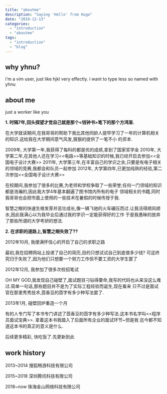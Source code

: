 ```yaml
---
title: "aboutme"
description: "Saying 'Hello' from Hugo"
date: "2019-12-13"
categories:
  - "introduction"
  - "aboutme"
tags:
  - "introduction"
  - "blog"
---
```


why yhnu?
---------

i'm a vim user, just like hjkl very effectly. i want to type less so named with yhnu

about me
---------

just a worker like you

**1. 时隔7年,回头探望才觉自己就是那个<钱钟书>笔下的那个方鸿渐.**

在大学就读期间,在我哥哥的帮助下我比其他同龄人提早学习了一年的计算机相关的知识.这给我在大学期间意气风发,狠狠的提供了一笔不小
的资本.

2009年, 大学第一年,我获得了每科的都是优的成绩,拿到了国家奖学金
2010年, 大学第二年,在其他人还在学习<<电路>>等基础知识的时候,我已经开启去参加<<全国电子设计大赛>>
2011年, 大学第三年,在丰富自己的学识之余,只要是有电子相关的领域的竞赛,我都会和队员一起参加
2012年, 大学第四年,已更加纯熟的经验,第二次参加<<全国电子设计大赛>>

在校期间,我参加了很多的比赛,为老师和学校争取了一些荣誉;任何一门领域的知识都是浩瀚的,因此我大学4年基本翻遍了图书馆内所有的电子
领域相关的书籍,同时我哥哥也会把市面上使用的一些技术在暑假的时候传授于我.

智慧之眼的快速生根发芽并茁壮成长,像一辆飞驰的火车碾压而过.让我活得顺风顺水,因此我满心以为我毕业后通过我的学识一定能获得好的工作
于是我愚昧的放弃了那些所谓的大学考研的想法.

**2. 在求职的道路上,智慧之眼失效了??**

2012年10月, 我便满怀信心的开启了自己的求职之路

最初,我在招聘网站上投递了自己的简历,目的只想试试自己到底值多少钱?
可这终究归于失败了,因为他们只想要一个努力工作但不要工资的大学生罢了

2012年12月, 我参加了很多次校招笔试

OH MY GOD,我发现自己碰壁了,面试题目刁钻得要命,我写的代码也从来没这么难过.简单一句话,那些题目并不是为了实际工程经验而诞生,现在看来
只不过是面试官在那里秀秀技术,茴香豆的茴字有多少种写法罢了.

2013年1月, 碰壁回炉重造一个月

有的人专门写了本书专门讲述了茴香豆的茴字有多少种写法.这本书名字叫<<程序员面试宝典>>. 拿着这本书我踏入了后面所有企业的面试环节~但是我
迄今都不知道这本书的真正的意义是什么.

后续更多精彩, 快吃饭了.先更新到此

work history
---------

2013~2014 搜狐畅游科技有限公司

2015~2018 深圳腾讯科技有限公司

2018~now  珠海金山网络科技有限公司